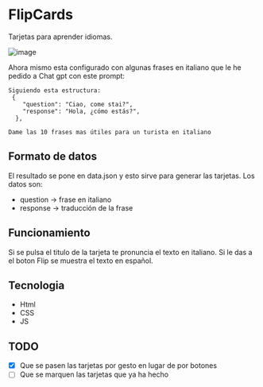 # FlipCards
Tarjetas para aprender idiomas.

![image](https://github.com/nexus122/FlipCards/assets/22988550/9a57b189-8faa-47b9-95ef-986969ef3d42)


Ahora mismo esta configurado con algunas frases en italiano que le he pedido a Chat gpt con este prompt:
````
Siguiendo esta estructura:
 {
    "question": "Ciao, come stai?",
    "response": "Hola, ¿cómo estás?",
  },

Dame las 10 frases mas útiles para un turista en italiano
````
## Formato de datos
El resultado se pone en data.json y esto sirve para generar las tarjetas.
Los datos son:
- question -> frase en italiano
- response -> traducción de la frase

## Funcionamiento
Si se pulsa el titulo de la tarjeta te pronuncia el texto en italiano.
Si le das a el boton Flip se muestra el texto en español.

## Tecnologia
- Html
- CSS
- JS

## TODO
- [x] Que se pasen las tarjetas por gesto en lugar de por botones
- [ ] Que se marquen las tarjetas que ya ha hecho
